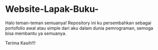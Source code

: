# Website-Lapak-Buku-
Halo teman-teman semuanya!
Repository ini ku persembahkan sebagai portofolio awal atau simple dari aku dalam dunia pemrograman, semoga bisa membantu ya semuanya.

Terima Kasih!!!
